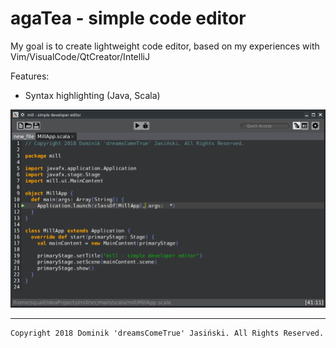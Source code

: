 # agaTea - simple code editor


My goal is to create lightweight code editor, based on my experiences with Vim/VisualCode/QtCreator/IntelliJ

Features:

* Syntax highlighting (Java, Scala)

![alt text](https://github.com/dreamsComeTrue/agaTea/blob/master/src/main/resources/sample_app.png "agaTea")

___
    Copyright 2018 Dominik 'dreamsComeTrue' Jasiński. All Rights Reserved.
